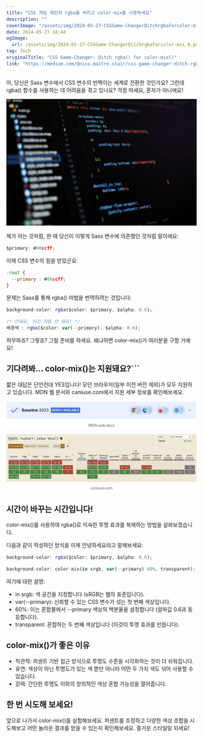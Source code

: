 ```yaml
---
title: "CSS 게임 체인저 rgba를 버리고 color-mix를 사용하세요"
description: ""
coverImage: "/assets/img/2024-05-27-CSSGame-ChangerDitchrgbaforcolor-mix_0.png"
date: 2024-05-27 18:44
ogImage: 
  url: /assets/img/2024-05-27-CSSGame-ChangerDitchrgbaforcolor-mix_0.png
tag: Tech
originalTitle: "CSS Game-Changer: Ditch rgba() for color-mix()"
link: "https://medium.com/@nico.maitre.stair/css-game-changer-ditch-rgba-for-color-mix-555b2f758830"
---
```



아, 당신은 Sass 변수에서 CSS 변수의 반짝이는 세계로 전환한 것인가요? 그런데 rgba() 함수를 사용하는 데 어려움을 겪고 있나요? 걱정 마세요, 혼자가 아니에요!

![image](/assets/img/2024-05-27-CSSGame-ChangerDitchrgbaforcolor-mix_0.png)

제가 아는 것처럼, 한 때 당신이 이렇게 Sass 변수에 의존했던 것처럼 말이에요:

```js
$primary: #00ccff;
```

<div class="content-ad"></div>

이제 CSS 변수의 힘을 받았군요:

```js
:root {
  --primary : #00ccff;
}
```

문제는 Sass를 통해 rgba() 마법을 번역하려는 것입니다:

```js
background-color: rgba($color: $primary, $alpha: 0.6);
```

<div class="content-ad"></div>

```js
/* 안돼요, 이건 작동 안 돼요! */
배경색 : rgba($color: var(--primary), $alpha: 0.6);
```

허무하죠? 그렇죠? 그럴 준비를 하세요. 왜냐하면 color-mix()가 여러분을 구할 거예요!

## 기다려봐... color-mix()는 지원돼요?```

<div class="content-ad"></div>

짧은 대답은 단언컨대 YES입니다! 모던 브라우저(일부 이전 버전 제외)가 모두 지원하고 있습니다. MDN 웹 문서와 caniuse.com에서 지원 세부 정보를 확인해보세요.

![Image 1](/assets/img/2024-05-27-CSSGame-ChangerDitchrgbaforcolor-mix_1.png)

![Image 2](/assets/img/2024-05-27-CSSGame-ChangerDitchrgbaforcolor-mix_2.png)

## 시간이 바꾸는 시간입니다!

<div class="content-ad"></div>

color-mix()를 사용하여 rgba()로 익숙한 투명 효과를 복제하는 방법을 살펴보겠습니다.

다음과 같이 작성하던 방식을 이제 안녕하세요라고 말해보세요:

```js
background-color: rgba($color: $primary, $alpha: 0.6);
```

<div class="content-ad"></div>

```js
background-color: color-mix(in srgb, var(--primary) 60%, transparent);
```

여기에 대한 설명:

- in srgb: 색 공간을 지정합니다 (sRGB는 웹의 표준입니다).
- var(--primary): 신뢰할 수 있는 CSS 변수가 섞는 첫 번째 색상입니다.
- 60%: 이는 혼합물에서 --primary 색상의 백분율을 설정합니다 (알파값 0.6과 동등합니다).
- transparent: 혼합하는 두 번째 색상입니다 (이것이 투명 효과를 만듭니다).

## color-mix()가 좋은 이유

<div class="content-ad"></div>

- 직관적: 퍼센트 기반 접근 방식으로 투명도 수준을 시각화하는 것이 더 쉬워집니다.
- 유연: 색상이 아닌 투명도가 있는 색 뿐만 아니라 어떤 두 가지 색도 섞어 사용할 수 있습니다.
- 강력: 간단한 투명도 이외의 창의적인 색상 혼합 가능성을 열어줍니다.

## 한 번 시도해 보세요!

앞으로 나가서 color-mix()를 실험해보세요. 퍼센트를 조정하고 다양한 색상 조합을 시도해보고 어떤 놀라운 결과를 얻을 수 있는지 확인해보세요. 즐거운 스타일링 되세요!